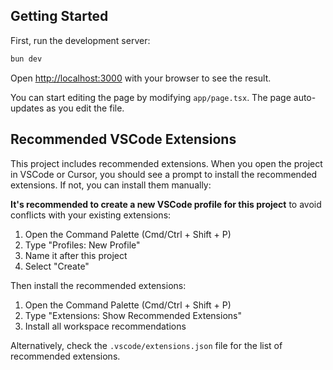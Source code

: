 ## Getting Started

First, run the development server:

```bash
bun dev
```

Open [http://localhost:3000](http://localhost:3000) with your browser to see the result.

You can start editing the page by modifying `app/page.tsx`. The page auto-updates as you edit the file.

## Recommended VSCode Extensions

This project includes recommended extensions. When you open the project in VSCode or Cursor, you should see a prompt to install the recommended extensions. If not, you can install them manually:

**It's recommended to create a new VSCode profile for this project** to avoid conflicts with your existing extensions:
1. Open the Command Palette (Cmd/Ctrl + Shift + P)
2. Type "Profiles: New Profile"
3. Name it after this project
4. Select "Create"

Then install the recommended extensions:
1. Open the Command Palette (Cmd/Ctrl + Shift + P)
2. Type "Extensions: Show Recommended Extensions"
3. Install all workspace recommendations

Alternatively, check the `.vscode/extensions.json` file for the list of recommended extensions.
